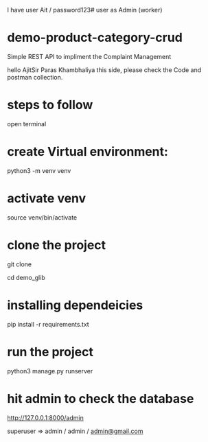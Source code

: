 

I have user Ait / password123#  user as Admin (worker)




# demo-product-category-crud
Simple REST API to impliment the Complaint Management


hello AjitSir
Paras Khambhaliya this side,
please check the Code and postman collection. 

# steps to follow
open terminal

# create Virtual environment:
python3 -m venv venv

# activate venv
source venv/bin/activate

# clone the project
git clone 

cd demo_glib

# installing dependeicies
pip install -r requirements.txt

# run the project
python3 manage.py runserver


# hit admin to check the database
http://127.0.0.1:8000/admin

superuser => admin / admin / admin@gmail.com
